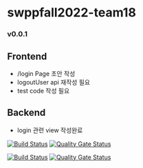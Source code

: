 
# swppfall2022-team18

### v0.0.1
## Frontend
  * /login Page 초안 작성
  * logoutUser api 재작성 필요
  * test code 작성 필요

## Backend
  * login 관련 view 작성완료

[![Build Status](https://app.travis-ci.com/swsnu/swppfall2022-team18.svg?branch=main)](https://app.travis-ci.com/swsnu/swppfall2022-team18)
[![Quality Gate Status](https://sonarcloud.io/api/project_badges/measure?project=swsnu_swppfall2022-team18&metric=alert_status)](https://sonarcloud.io/summary/new_code?id=swsnu_swppfall2022-team18)

[![Build Status](https://app.travis-ci.com/swsnu/swppfall2022-team18.svg?branch=main)](https://app.travis-ci.com/swsnu/swppfall2022-team18)
[![Quality Gate Status](https://sonarcloud.io/api/project_badges/measure?project=swsnu_swppfall2022-team18&metric=alert_status)](https://sonarcloud.io/summary/new_code?id=swsnu_swppfall2022-team18)
